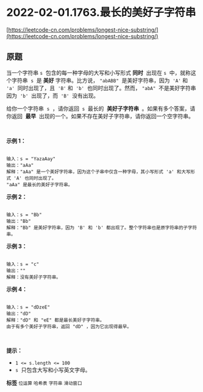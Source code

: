 # 2022-02-01.1763.最长的美好子字符串
[https://leetcode-cn.com/problems/longest-nice-substring/](https://leetcode-cn.com/problems/longest-nice-substring/)
## 原题
当一个字符串 `s`  包含的每一种字母的大写和小写形式 **同时**  出现在 `s`  中，就称这个字符串  `s`  是 **美好** 字符串。比方说， `"abABB"`  是美好字符串，因为  `'A'` 和  `'a'`  同时出现了，且  `'B'` 和  `'b'`  也同时出现了。然而， `"abA"`  不是美好字符串因为  `'b'`  出现了，而  `'B'`  没有出现。

给你一个字符串  `s`  ，请你返回  `s`  最长的  **美好子字符串**  。如果有多个答案，请你返回  **最早**  出现的一个。如果不存在美好子字符串，请你返回一个空字符串。

 

 **示例 1：** 

```

输入：s = "YazaAay"
输出："aAa"
解释："aAa" 是一个美好字符串，因为这个子串中仅含一种字母，其小写形式 'a' 和大写形式 'A' 也同时出现了。
"aAa" 是最长的美好子字符串。

```
 **示例 2：** 

```

输入：s = "Bb"
输出："Bb"
解释："Bb" 是美好字符串，因为 'B' 和 'b' 都出现了。整个字符串也是原字符串的子字符串。
```
 **示例 3：** 

```

输入：s = "c"
输出：""
解释：没有美好子字符串。
```
 **示例 4：** 

```

输入：s = "dDzeE"
输出："dD"
解释："dD" 和 "eE" 都是最长美好子字符串。
由于有多个美好子字符串，返回 "dD" ，因为它出现得最早。
```
 

 **提示：** 
-  `1 <= s.length <= 100` 
-  `s`  只包含大写和小写英文字母。
 
**标签**
`位运算` `哈希表` `字符串` `滑动窗口` 


##
```go

```
>
